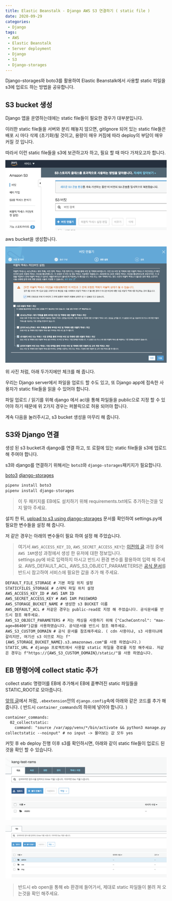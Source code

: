 ```yaml
---
title: Elastic Beanstalk - Django AWS S3 연결하기 ( static file )
date: 2020-09-29
categories:
 - Django
tags:
 - AWS
 - Elastic Beanstalk
 - Server deployment
 - Django
 - S3
 - Django-storages
---
```


Django-storages와 boto3를 활용하여 Elastic Beanstalk에서 사용할 static 파일을 s3에 업로드 하는 방법을 공유합니다. 

<!-- more -->

## S3 bucket 생성

Django 앱을 운영하는데에는 static file들이 필요한 경우가 대부분입니다. 

이러한 static file들을 서버와 분리 해놓지 않으면, gitIgnore 되어 있는 static file들은 배포 시 마다 삭제 (초기화)될 것이고, 용량이 매우 커짐에 따라 deploy의 부담이 매우 커질 것 입니다. 

따라서 이런 static file들을 s3에 보관하고자 하고, 필요 할 때 마다 가져오고자 합니다. 

![pic1.png](/assets/images/posts/2020-09-29-elasticbeanstalk-s3/pic1.png)

aws bucket을 생성합니다.

![pic2.png](/assets/images/posts/2020-09-29-elasticbeanstalk-s3/pic2.png)

위 사진 처럼, 아래 두가지에만 체크를 해 줍니다. 

우리는 Django server에서 파일을 업로드 할 수도 있고, 또 Django app에 접속한 사용자가 static file들을 읽을 수 있어야 합니다.

파일 업로드 / 읽기를 위해 django 에서 acl을 통해 파일들을 public으로 지정 할 수 있어야 하기 때문에 위 2가지 경우는 퍼블릭으로 허용 되어야 합니다.

계속 다음을 눌러주시고, s3 bucket 생성을 마무리 해 줍니다. 

## S3와 Django 연결

생성 된 s3 bucket과 django를 연결 하고, 또 로컬에 있는 static file들을 s3에 업로드 해 주여야 합니다. 

s3와 django를 연결하기 위해서는 `boto3`와 `django-storages`패키지가 필요합니다. 

[boto3](https://aws.amazon.com/ko/sdk-for-python/)
[django-storages](https://django-storages.readthedocs.io/en/latest/)

```bash
pipenv install boto3
pipenv install django-storages
```

> 이 두 패키지를 EB에도 설치하기 위해 requirements.txt에도 추가하는것을 잊지 말아 주세요. 

설치 한 뒤, [upload to s3 using django-storages](https://django-storages.readthedocs.io/en/latest/backends/amazon-S3.html) 문서를 확인하여 settings.py에 필요한 변수들을 설정 해 줍니다. 

저 같은 경우는 아래의 변수들이 필요 하여 설정 해 주었습니다.

> 여기서 `AWS_ACCESS_KEY_ID`, `AWS_SECRET_ACCESS_KEY`는 [이전의 글](https://kangraemin.github.io/aws/2020/09/23/elasticbeanstalk/) 과정 중에 `AWS IAM`생성 과정에서 생성 한 유저에 대한 정보입니다.   
> settings.py에 바로 입력하지 마시고 반드시 환경 변수를 활용하여 입력 해 주세요.
> AWS_DEFAULT_ACL, AWS_S3_OBJECT_PARAMETERS은 [공식 문서](https://django-storages.readthedocs.io/en/latest/backends/amazon-S3.html)를 반드시 참고하여 서비스에 필요한 값을 추가 해 주세요.

```
DEFAULT_FILE_STORAGE # 기본 파일 위치 설정
STATICFILES_STORAGE # 스태틱 파일 위치 설정
AWS_ACCESS_KEY_ID # AWS IAM ID
AWS_SECRET_ACCESS_KEY # AWS IAM PASSWORD
AWS_STORAGE_BUCKET_NAME # 생성한 s3 BUCKET 이름 
AWS_DEFAULT_ACL # 저같은 경우는 public-read로 지정 해 주었습니다. 공식문서를 반드시 참조 해주세요.
AWS_S3_OBJECT_PARAMETERS # 저는 캐싱을 사용하기 위해 {"CacheControl": "max-age=86400"}값을 사용하였습니다. 공식문서를 반드시 참조 해주세요.
AWS_S3_CUSTOM_DOMAIN # 공식 문서를 참조해주세요. ( cdn 사용이냐, s3 사용이냐에 갈리지만, 여기선 s3 이므로 저는 f"{AWS_STORAGE_BUCKET_NAME}.s3.amazonaws.com"를 사용 하였습니다.)
STATIC_URL # django 프로젝트에서 사용할 static 파일을 경로를 지정 해주세요. 저같은 경우는 f"https://{AWS_S3_CUSTOM_DOMAIN}/static/"을 사용 하였습니다.
```

## EB 명령어에 collect static 추가

collect static 명령어를 EB에 추가해서 EB에 흩뿌려진 static 파일들을 STATIC_ROOT로 모아줍니다.

[앞의 글](https://kangraemin.github.io/aws/2020/09/28/elasticbeanstalk-migration/)에서 처럼, `.ebextension`안의 `django.config`속에 아래와 같은 코드를 추가 해 줍니다. ( 반드시 `container_commands`의 하위에 넣어야 합니다. )

```
container_commands:
  02_collectstatic:
    command: "source /var/app/venv/*/bin/activate && python3 manage.py collectstatic --noinput" # no input -> 물어보는 값 모두 yes
```

커밋 후 eb deploy 진행 이후 s3를 확인하시면, 아래와 같이 static file들이 업로드 된 것을 확인 할 수 있습니다. 

![pic3.png](/assets/images/posts/2020-09-29-elasticbeanstalk-s3/pic3.png)

![pic4.png](/assets/images/posts/2020-09-29-elasticbeanstalk-s3/pic4.png)

> 반드시 eb open을 통해 eb 환경에 들어가서, 제대로 static 파일들이 불려 져 오는것을 확인 해주세요.